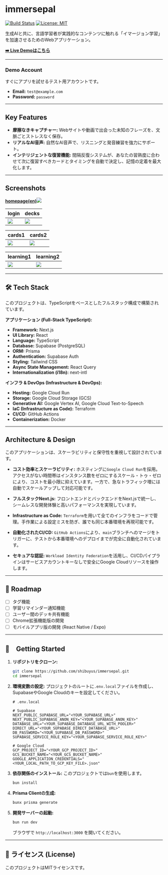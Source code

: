 # immersepal
[![Build Status](https://img.shields.io/github/actions/workflow/status/shibuyus/immersepal/build-and-push.yml?branch=main)](https://github.com/shibuyus/immersepal/actions)
[![License: MIT](https://img.shields.io/badge/License-MIT-yellow.svg)](https://opensource.org/licenses/MIT)

生成AIと共に、言語学習者が実践的なコンテンツに触れる「イマージョン学習」を加速させるためのWebアプリケーション。

[**➡️ Live Demoはこちら**](https://immersepal.com)

---

###  Demo Account

すぐにアプリを試せるテスト用アカウントです。

- **Email:** `test@example.com`
- **Password:** `password`

---

## Key Features

- **摩擦なきキャプチャー:** Webサイトや動画で出会った未知のフレーズを、文脈ごとストレスなく保存。
- **リアルなAI音声:** 自然なAI音声で、リスニングと発音練習を強力にサポート。
- **インテリジェントな復習機能:** 間隔反復システムが、あなたの習熟度に合わせて次に復習すべきカードとタイミングを自動で決定し、記憶の定着を最大化します。

---

## Screenshots

[**homepage(en)**](https://immersepal.com/en)![](https://github.com/shibuyus/immersepal/blob/main/images/Screenshot%202025-07-22%20at%209.54.51.png)

|login|decks|
|---|---|
|![](https://github.com/shibuyus/immersepal/blob/main/images/Screenshot%202025-07-22%20at%209.50.06.png)|![](https://github.com/shibuyus/immersepal/blob/main/images/Screenshot%202025-07-22%20at%209.28.20%20(3).png)|

|cards1|cards2|
|---|---|
|![](https://github.com/shibuyus/immersepal/blob/main/images/Screenshot%202025-07-22%20at%209.29.40%20(3).png)|![](https://github.com/shibuyus/immersepal/blob/main/images/Screenshot%202025-07-22%20at%209.29.59%20(3).png)|

|learning1|learning2|
|---|---|
|![](https://github.com/shibuyus/immersepal/blob/main/images/Screenshot%202025-07-22%20at%209.01.47%20(3).png)|![](https://github.com/shibuyus/immersepal/blob/main/images/Screenshot%202025-07-22%20at%209.02.42%20(3).png)|

---

## 🛠️ Tech Stack

このプロジェクトは、TypeScriptをベースとしたフルスタック構成で構築されています。

**アプリケーション (Full-Stack TypeScript):**
- **Framework:** Next.js
- **UI Library:** React
- **Language:** TypeScript
- **Database:** Supabase (PostgreSQL)
- **ORM:** Prisma
- **Authentication:** Supabase Auth
- **Styling:** Tailwind CSS
- **Async State Management:** React Query
- **Internationalization (i18n):** next-intl

**インフラ & DevOps (Infrastructure & DevOps):**
- **Hosting:** Google Cloud Run
- **Storage:** Google Cloud Storage (GCS)
- **Generative AI:** Google Vertex AI, Google Cloud Text-to-Speech
- **IaC (Infrastructure as Code):** Terraform
- **CI/CD:** GitHub Actions
- **Containerization:** Docker

---

## Architecture & Design

このアプリケーションは、スケーラビリティと保守性を重視して設計されています。

- **コスト効率とスケーラビリティ:** ホスティングに`Google Cloud Run`を採用。アクセスがない時間帯はインスタンス数をゼロにするスケール・トゥ・ゼロにより、コストを最小限に抑えています。一方で、急なトラフィック増には自動でスケールアップして対応可能です。
  
- **フルスタックNext.js:** フロントエンドとバックエンドをNext.jsで統一し、シームレスな開発体験と高いパフォーマンスを実現しています。

- **Infrastructure as Code:** `Terraform`を用いて全てのインフラをコードで管理。手作業による設定ミスを防ぎ、誰でも同じ本番環境を再現可能です。

- **自動化されたCI/CD:** `GitHub Actions`により、`main`ブランチへのマージをトリガーに、テストから本番環境へのデプロイまでが完全に自動化されています。

- **セキュアな認証:** `Workload Identity Federation`を活用し、CI/CDパイプラインはサービスアカウントキーなしで安全にGoogle Cloudリソースを操作します。

---

## 📝 Roadmap

- [ ] タグ機能
- [ ] 学習リマインダー通知機能
- [ ] ユーザー間のデッキ共有機能
- [ ] Chrome拡張機能版の開発
- [ ] モバイルアプリ版の開発 (React Native / Expo)

---

## 🚀　Getting Started

1.  **リポジトリをクローン:**
    ```bash
    git clone https://github.com/shibuyus/immersepal.git
    cd immersepal
    ```

2.  **環境変数の設定:**
    プロジェクトのルートに`.env.local`ファイルを作成し、SupabaseやGoogle Cloudのキーを設定してください。
    ```env
    # .env.local

    # Supabase
    NEXT_PUBLIC_SUPABASE_URL="<YOUR_SUPABASE_URL>"
    NEXT_PUBLIC_SUPABASE_ANON_KEY="<YOUR_SUPABASE_ANON_KEY>"
    DATABASE_URL="<YOUR_SUPABASE_DATABASE_URL_WITH_POOLER>"
    DIRECT_URL="<YOUR_SUPABASE_DIRECT_DATABASE_URL>"
    DB_PASSWORD="<YOUR_SUPABASE_DB_PASSWORD>"
    SUPABASE_SERVICE_ROLE_KEY="<YOUR_SUPABASE_SERVICE_ROLE_KEY>"
    
    # Google Cloud
    GCP_PROJECT_ID="<YOUR_GCP_PROJECT_ID>"
    GCS_BUCKET_NAME="<YOUR_GCS_BUCKET_NAME>"
    GOOGLE_APPLICATION_CREDENTIALS="<YOUR_LOCAL_PATH_TO_GCP_KEY_FILE>.json"
    ```


3.  **依存関係のインストール:**
    このプロジェクトでは`bun`を使用します。
    ```bash
    bun install
    ```

4.  **Prisma Clientの生成:**
    ```bash
    bunx prisma generate
    ```

5.  **開発サーバーの起動:**
    ```bash
    bun run dev
    ```
    ブラウザで `http://localhost:3000` を開いてください。

---

## 📄 ライセンス (License)

このプロジェクトはMITライセンスです。

